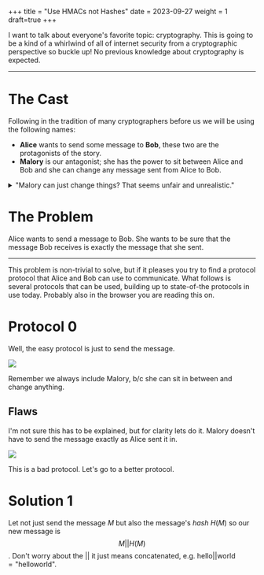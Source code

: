+++
title = "Use HMACs not Hashes"
date = 2023-09-27
weight = 1
draft=true
+++

I want to talk about everyone's favorite topic: cryptography. This is going to be a kind of a whirlwind of all of internet security from a cryptographic perspective so buckle up! No previous knowledge about cryptography is expected.

---

# The Cast
Following in the tradition of many cryptographers before us we will be using the following names:
- **Alice** wants to send some message to **Bob**, these two are the protagonists of the story.
- **Malory** is our antagonist; she has the power to sit between Alice and Bob and she can change any message sent from Alice to Bob.

<details>
<summary>"Malory can just change things? That seems unfair and unrealistic."</summary>
Good thinking, but unfortunately no. In this case, Malory has the same power as anyone preforming a <a href="[[Man In The Middle Attack]()](https://www.imperva.com/learn/application-security/man-in-the-middle-attack-mitm/)"><b>M</b>an <b>I</b>n <b>T</b>he <b>M</b>iddle (MITM)</a> attack. These attack are somewhat common, and, if you have ever heard an ad for a VPN service this is (the main) attack that VPNs can prevent!
</details> 

# The Problem
Alice wants to send a message to Bob. She wants to be sure that the message Bob receives is exactly the message that she sent.

---

This problem is non-trivial to solve, but if it pleases you try to find a protocol protocol that Alice and Bob can use to communicate. What follows is several protocols that can be used, building up to state-of-the protocols in use today. Probably also in the browser you are reading this on.


# Protocol 0
Well, the easy protocol is just to send the message.

[![](https://mermaid.ink/img/pako:eNpNjsEKwjAQRH-l7Ln9gRwERW_2ojfJZU22bTDJlk2KlNJ_N7Qo3obhvWEWMGwJFHSe32ZAydX1puPRO0NN01JK2JdwaNGzzP_NiZ9QQyAJ6GwZWHSsKg15oEAaVIkW5aVBx7Vw02gx08W6zAKqQ5-oBpwy3-doQGWZ6AudHfaC4UfRJrX7ze1tDSPGB3PYxfUDuAdDSg?type=png)](https://mermaid.live/edit#pako:eNpNjsEKwjAQRH-l7Ln9gRwERW_2ojfJZU22bTDJlk2KlNJ_N7Qo3obhvWEWMGwJFHSe32ZAydX1puPRO0NN01JK2JdwaNGzzP_NiZ9QQyAJ6GwZWHSsKg15oEAaVIkW5aVBx7Vw02gx08W6zAKqQ5-oBpwy3-doQGWZ6AudHfaC4UfRJrX7ze1tDSPGB3PYxfUDuAdDSg)

Remember we always include Malory, b/c she can sit in between and change anything.

## Flaws
I'm not sure this has to be explained, but for clarity lets do it. Malory doesn't have to send the message exactly as Alice sent it in.

[![](https://mermaid.ink/img/pako:eNpVjsEKgzAQRH8l7Nn8QA4FS3url_ZWctkmaw2aROIGEfHfG5QWehuY94ZZwURLoKAd4mw6TCxudx3qwRmSsmZG0wtkYXEOUp4aHGJa_oo89aU4xxdU4Cl5dLbMrToIoYE78qRBlWgx9Rp02AqXR4tMV-s4JlAtDhNVgJnjYwkGFKdMX-ji8J3Q_yjapeY4vX-vYMTwjNEf4vYBfSNH-w?type=png)](https://mermaid.live/edit#pako:eNpVjsEKgzAQRH8l7Nn8QA4FS3url_ZWctkmaw2aROIGEfHfG5QWehuY94ZZwURLoKAd4mw6TCxudx3qwRmSsmZG0wtkYXEOUp4aHGJa_oo89aU4xxdU4Cl5dLbMrToIoYE78qRBlWgx9Rp02AqXR4tMV-s4JlAtDhNVgJnjYwkGFKdMX-ji8J3Q_yjapeY4vX-vYMTwjNEf4vYBfSNH-w)

This is a bad protocol. Let's go to a better protocol.

# Solution 1
Let not just send the message $M$ but also the message's *hash* $H(M)$ so our new message is $$M||H(M)$$. 
Don't worry about the $||$ it just means concatenated, e.g. $\textrm{hello}||\textrm{world}=\textrm{"helloworld"}$.

